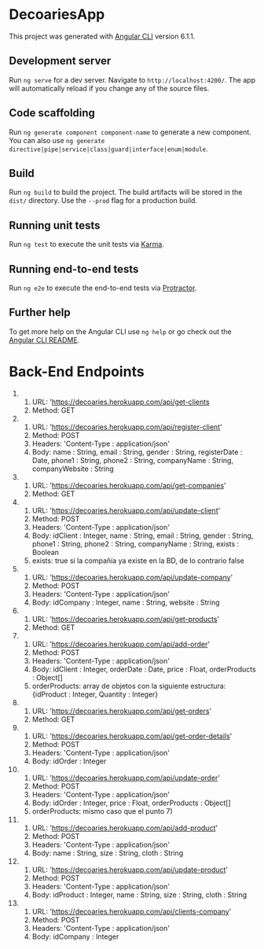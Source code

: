 # DecoariesApp

This project was generated with [Angular CLI](https://github.com/angular/angular-cli) version 6.1.1.

## Development server

Run `ng serve` for a dev server. Navigate to `http://localhost:4200/`. The app will automatically reload if you change any of the source files.

## Code scaffolding

Run `ng generate component component-name` to generate a new component. You can also use `ng generate directive|pipe|service|class|guard|interface|enum|module`.

## Build

Run `ng build` to build the project. The build artifacts will be stored in the `dist/` directory. Use the `--prod` flag for a production build.

## Running unit tests

Run `ng test` to execute the unit tests via [Karma](https://karma-runner.github.io).

## Running end-to-end tests

Run `ng e2e` to execute the end-to-end tests via [Protractor](http://www.protractortest.org/).

## Further help

To get more help on the Angular CLI use `ng help` or go check out the [Angular CLI README](https://github.com/angular/angular-cli/blob/master/README.md).
# Back-End Endpoints

1)  1) URL: 'https://decoaries.herokuapp.com/api/get-clients 
    2) Method: GET
    
   
2)  1) URL: 'https://decoaries.herokuapp.com/api/register-client'
    2) Method: POST
    3) Headers: 'Content-Type : application/json'
    4) Body: name : String, email : String, gender : String, registerDate : Date, phone1 : String, phone2 : String, companyName : String, companyWebsite : String
    
3) 1) URL: 'https://decoaries.herokuapp.com/api/get-companies'
   2) Method: GET

4) 1) URL: 'https://decoaries.herokuapp.com/api/update-client'
   2) Method: POST
   3) Headers: 'Content-Type : application/json'
   4) Body: idClient : Integer, name : String, email : String, gender : String, phone1 : String, phone2 : String, companyName : String, exists : Boolean
   5) exists: true si la compañía ya existe en la BD, de lo contrario false
   
5) 1) URL: 'https://decoaries.herokuapp.com/api/update-company'
   2) Method: POST
   3) Headers: 'Content-Type : application/json'
   4) Body: idCompany : Integer, name : String, website : String
   
6) 1) URL: 'https://decoaries.herokuapp.com/api/get-products'
   2) Method: GET
   
7) 1) URL: 'https://decoaries.herokuapp.com/api/add-order'
   2) Method: POST
   3) Headers: 'Content-Type : application/json'
   4) Body: idClient : Integer, orderDate : Date, price : Float, orderProducts : Object[]
   5) orderProducts: array de objetos con la siguiente estructura: {idProduct : Integer, Quantity : Integer}
   
8) 1) URL: 'https://decoaries.herokuapp.com/api/get-orders'
   2) Method: GET

9) 1) URL: 'https://decoaries.herokuapp.com/api/get-order-details'
   2) Method: POST
   3) Headers: 'Content-Type : application/json'
   4) Body: idOrder : Integer
   
10) 1) URL: 'https://decoaries.herokuapp.com/api/update-order'
    2) Method: POST
    3) Headers: 'Content-Type : application/json'
    4) Body: idOrder : Integer, price : Float, orderProducts : Object[]
    5) orderProducts: mismo caso que el punto 7)
    
 11) 1) URL: 'https://decoaries.herokuapp.com/api/add-product'
     2) Method: POST
     3) Headers: 'Content-Type : application/json'
     4) Body: name : String, size : String, cloth : String
     
 12) 1) URL: 'https://decoaries.herokuapp.com/api/update-product'
     2) Method: POST
     3) Headers: 'Content-Type : application/json'
     4) Body: idProduct : Integer, name : String, size : String, cloth : String
     
 13) 1) URL: 'https://decoaries.herokuapp.com/api/clients-company'
     2) Method: POST
     3) Headers: 'Content-Type : application/json'
     4) Body: idCompany : Integer
